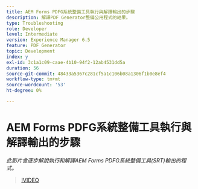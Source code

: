 ```yaml
---
title: AEM Forms PDFG系統整備工具執行與解譯輸出的步驟
description: 解譯PDF Generator整備公用程式的結果。
type: Troubleshooting
role: Developer
level: Intermediate
version: Experience Manager 6.5
feature: PDF Generator
topic: Development
index: y
exl-id: 3c1a1c09-caae-4b10-94f2-12ab4531dd5a
duration: 56
source-git-commit: 48433a5367c281cf5a1c106b08a1306f1b0e8ef4
workflow-type: tm+mt
source-wordcount: '53'
ht-degree: 0%

---
```


# AEM Forms PDFG系統整備工具執行與解譯輸出的步驟

*此影片會逐步解說執行和解譯AEM Forms PDFG系統整備工具(SRT)輸出的程式。*

>[!VIDEO](https://video.tv.adobe.com/v/335543?quality=12&learn=on)
